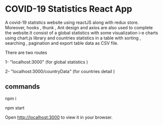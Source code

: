 # COVID-19 Statistics React App

A covid-19 statistics website using reactJS along with redux store. Moreover, hooks , thunk , Ant design and axios are also used to complete the website.It consist of a global statistics with some visualization i-e charts using chart.js library and countries statistics in a table with sorting , searching ,  pagination and export table data as CSV file.

There are two routes 

1- "localhost:3000" (for global statistics )

2- "localhost:3000/countryData" (for countries detail )

## commands 

npm i 

npm start

Open [http://localhost:3000](http://localhost:3000) to view it in your browser.
